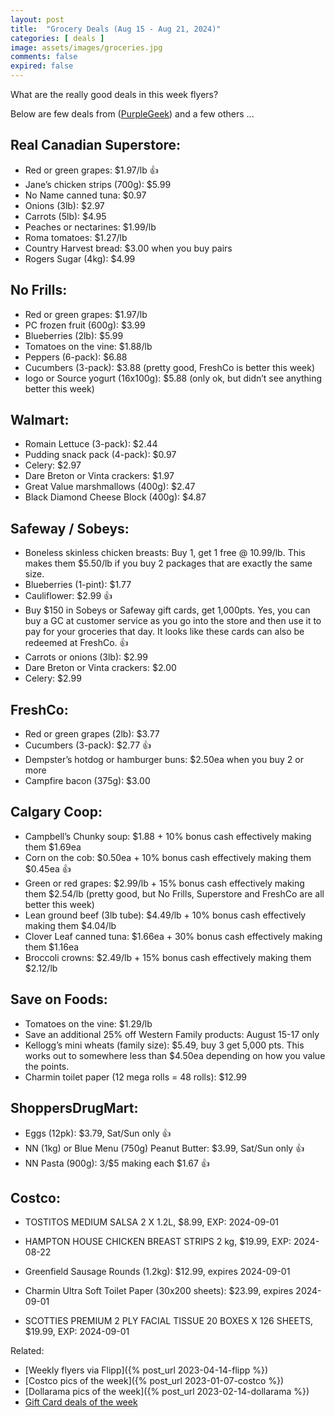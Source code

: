 ```yaml
---
layout: post
title:  "Grocery Deals (Aug 15 - Aug 21, 2024)"
categories: [ deals ]
image: assets/images/groceries.jpg
comments: false
expired: false
---
```


What are the really good deals in this week flyers?

Below are few deals from ([PurpleGeek](https://www.reddit.com/user/PurpleGeek/)) and a few others ...

## Real Canadian Superstore:
- Red or green grapes: $1.97/lb &#128077;
- Jane’s chicken strips (700g): $5.99 
- No Name canned tuna: $0.97
- Onions (3lb): $2.97
- Carrots (5lb): $4.95
- Peaches or nectarines: $1.99/lb
- Roma tomatoes: $1.27/lb
- Country Harvest bread: $3.00 when you buy pairs
- Rogers Sugar (4kg): $4.99

## No Frills:
- Red or green grapes: $1.97/lb
- PC frozen fruit (600g): $3.99
- Blueberries (2lb): $5.99
- Tomatoes on the vine: $1.88/lb
- Peppers (6-pack): $6.88
- Cucumbers (3-pack): $3.88 (pretty good, FreshCo is better this week)
- Iogo or Source yogurt (16x100g): $5.88 (only ok, but didn’t see anything better this week)

## Walmart:
- Romain Lettuce (3-pack): $2.44
- Pudding snack pack (4-pack): $0.97
- Celery: $2.97
- Dare Breton or Vinta crackers: $1.97
- Great Value marshmallows (400g): $2.47
- Black Diamond Cheese Block (400g): $4.87

## Safeway / Sobeys:
- Boneless skinless chicken breasts: Buy 1, get 1 free @ 10.99/lb. This makes them $5.50/lb if you buy 2 packages that are exactly the same size.
- Blueberries (1-pint): $1.77
- Cauliflower: $2.99 &#128077;
- Buy $150 in Sobeys or Safeway gift cards, get 1,000pts. Yes, you can buy a GC at customer service as you go into the store and then use it to pay for your groceries that day. It looks like these cards can also be redeemed at FreshCo. &#128077;
- Carrots or onions (3lb): $2.99
- Dare Breton or Vinta crackers: $2.00
- Celery: $2.99

## FreshCo:
- Red or green grapes (2lb): $3.77
- Cucumbers (3-pack): $2.77 &#128077;
- Dempster’s hotdog or hamburger buns: $2.50ea when you buy 2 or more
- Campfire bacon (375g): $3.00

## Calgary Coop:
- Campbell’s Chunky soup: $1.88 + 10% bonus cash effectively making them $1.69ea
- Corn on the cob: $0.50ea + 10% bonus cash effectively making them $0.45ea &#128077;
- Green or red grapes: $2.99/lb + 15% bonus cash effectively making them $2.54/lb (pretty good, but No Frills, Superstore and FreshCo are all better this week)
- Lean ground beef (3lb tube): $4.49/lb + 10% bonus cash effectively making them $4.04/lb
- Clover Leaf canned tuna: $1.66ea + 30% bonus cash effectively making them $1.16ea
- Broccoli crowns: $2.49/lb + 15% bonus cash effectively making them $2.12/lb

## Save on Foods:
- Tomatoes on the vine: $1.29/lb
- Save an additional 25% off Western Family products: August 15-17 only
- Kellogg’s mini wheats (family size): $5.49, buy 3 get 5,000 pts. This works out to somewhere less than $4.50ea depending on how you value the points.
- Charmin toilet paper (12 mega rolls = 48 rolls): $12.99

## ShoppersDrugMart:
- Eggs (12pk): $3.79, Sat/Sun only &#128077;
- NN (1kg) or Blue Menu (750g) Peanut Butter: $3.99, Sat/Sun only &#128077;
- NN Pasta (900g): 3/$5 making each $1.67 &#128077;

## Costco:
- TOSTITOS MEDIUM SALSA 2 X 1.2L, $8.99, EXP: 2024-09-01
- HAMPTON HOUSE CHICKEN BREAST STRIPS 2 kg, $19.99, EXP: 2024-08-22

- Greenfield Sausage Rounds (1.2kg): $12.99, expires 2024-09-01
- Charmin Ultra Soft Toilet Paper (30x200 sheets): $23.99, expires 2024-09-01
- SCOTTIES PREMIUM 2 PLY FACIAL TISSUE 20 BOXES X 126 SHEETS, $19.99, EXP: 2024-09-01

Related:
 - [Weekly flyers via Flipp]({% post_url 2023-04-14-flipp %})
 - [Costco pics of the week]({% post_url 2023-01-07-costco %})
 - [Dollarama pics of the week]({% post_url 2023-02-14-dollarama %})
 - [Gift Card deals of the week](https://forums.redflagdeals.com/various-retailers-gift-cards-deals-discounts-2024-2666408)

 